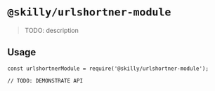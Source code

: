 # `@skilly/urlshortner-module`

> TODO: description

## Usage

```
const urlshortnerModule = require('@skilly/urlshortner-module');

// TODO: DEMONSTRATE API
```
